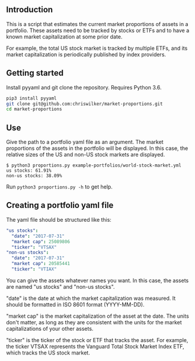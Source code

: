 ## Introduction
This is a script that estimates the current market proportions of assets
in a portfolio. These assets need to be tracked by stocks or ETFs and to
have a known market capitalization at some prior date.

For example, the total US stock market is tracked by multiple ETFs, and
its market capitalization is periodically published by index providers.

## Getting started
Install pyyaml and git clone the repository. Requires Python 3.6.

```sh
pip3 install pyyaml
git clone git@github.com:chriswilker/market-proportions.git
cd market-proportions
```

## Use
Give the path to a portfolio yaml file as an argument. The market
proportions of the assets in the portfolio will be displayed. In this
case, the relative sizes of the US and non-US stock markets are
displayed.

```console
$ python3 proportions.py example-portfolios/world-stock-market.yml
us stocks: 61.91%
non-us stocks: 38.09%
```

Run `python3 proportions.py -h` to get help.

## Creating a portfolio yaml file
The yaml file should be structured like this:

```yaml
"us stocks":
  "date": "2017-07-31"
  "market cap": 25089806
  "ticker": "VTSAX"
"non-us stocks":
  "date": "2017-07-31"
  "market cap": 20585441
  "ticker": "VTIAX"
```

You can give the assets whatever names you want. In this case, the
assets are named "us stocks" and "non-us stocks".

"date" is the date at which the market capitalization was measured. It
should be formatted in ISO 8601 format (YYYY-MM-DD).

"market cap" is the market capitalization of the asset at the date.
The units don't matter, as long as they are consistent with the units
for the market capitalizations of your other assets.

"ticker" is the ticker of the stock or ETF that tracks the asset.
For example, the ticker VTSAX represents the Vanguard Total Stock
Market Index ETF, which tracks the US stock market.
